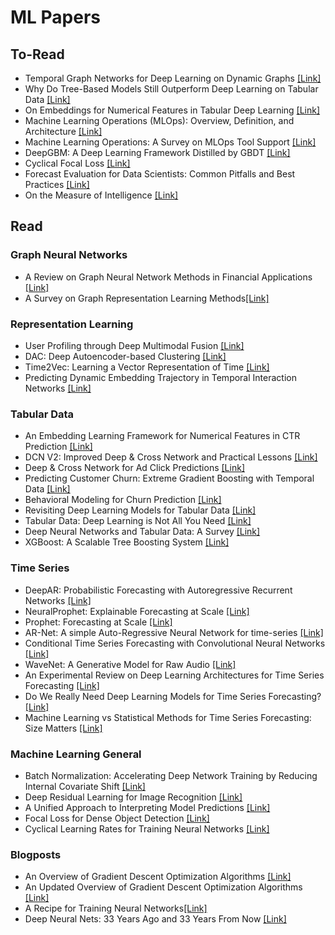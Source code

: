 # ML Papers

## To-Read
* Temporal Graph Networks for Deep Learning on Dynamic Graphs [[Link]](https://arxiv.org/abs/2006.10637)
* Why Do Tree-Based Models Still Outperform Deep Learning on Tabular Data [[Link]](https://arxiv.org/abs/2207.08815)
* On Embeddings for Numerical Features in Tabular Deep Learning [[Link]](https://arxiv.org/abs/2203.05556)
* Machine Learning Operations (MLOps): Overview, Definition, and Architecture [[Link]](https://arxiv.org/abs/2205.02302)
* Machine Learning Operations: A Survey on MLOps Tool Support [[Link]](https://arxiv.org/abs/2202.10169)
* DeepGBM: A Deep Learning Framework Distilled by GBDT [[Link]](https://www.microsoft.com/en-us/research/uploads/prod/2019/08/deepgbm_kdd2019__CR_.pdf)
* Cyclical Focal Loss [[Link]](https://arxiv.org/abs/2202.08978)
* Forecast Evaluation for Data Scientists: Common Pitfalls and Best Practices [[Link]](https://arxiv.org/abs/2203.10716)
* On the Measure of Intelligence [[Link]](https://arxiv.org/abs/1911.01547)

## Read
### Graph Neural Networks
* A Review on Graph Neural Network Methods in Financial Applications [[Link]](https://arxiv.org/abs/2111.15367)
* A Survey on Graph Representation Learning Methods[[Link]](https://arxiv.org/abs/2204.01855v2)

### Representation Learning
* User Profiling through Deep Multimodal Fusion [[Link]](https://faculty.washington.edu/mdecock/papers/gfarnadi2018a.pdf)
* DAC: Deep Autoencoder-based Clustering [[Link]](https://arxiv.org/abs/2102.07472)
* Time2Vec: Learning a Vector Representation of Time [[Link]](https://arxiv.org/abs/1907.05321)
* Predicting Dynamic Embedding Trajectory in Temporal Interaction Networks [[Link]](https://cs.stanford.edu/~srijan/pubs/jodie-kdd2019.pdf)

### Tabular Data
* An Embedding Learning Framework for Numerical Features in CTR Prediction [[Link]](https://arxiv.org/abs/2012.08986)
* DCN V2: Improved Deep & Cross Network and Practical Lessons [[Link]](https://arxiv.org/abs/2008.13535)
* Deep & Cross Network for Ad Click Predictions [[Link]](https://arxiv.org/abs/1708.05123)
* Predicting Customer Churn: Extreme Gradient Boosting with Temporal Data [[Link]](https://arxiv.org/abs/1802.03396)
* Behavioral Modeling for Churn Prediction [[Link]](https://arxiv.org/abs/1512.06430)
* Revisiting Deep Learning Models for Tabular Data [[Link]](https://arxiv.org/abs/2106.11959)
* Tabular Data: Deep Learning is Not All You Need [[Link]](https://arxiv.org/abs/2106.03253?source=mlcontests)
* Deep Neural Networks and Tabular Data: A Survey [[Link]](https://arxiv.org/abs/2110.01889)
* XGBoost: A Scalable Tree Boosting System [[Link]](https://arxiv.org/abs/1603.02754)

### Time Series
* DeepAR: Probabilistic Forecasting with Autoregressive Recurrent Networks [[Link]](https://arxiv.org/abs/1704.04110)
* NeuralProphet: Explainable Forecasting at Scale [[Link]](https://arxiv.org/abs/2111.15397)
* Prophet: Forecasting at Scale [[Link]](https://peerj.com/preprints/3190.pdf)
* AR-Net: A simple Auto-Regressive Neural Network for time-series [[Link]](https://arxiv.org/abs/1911.12436)
* Conditional Time Series Forecasting with Convolutional Neural Networks [[Link]](https://arxiv.org/abs/1703.04691)
* WaveNet: A Generative Model for Raw Audio [[Link]](https://arxiv.org/abs/1609.03499)
* An Experimental Review on Deep Learning Architectures for Time Series Forecasting [[Link]](https://arxiv.org/abs/2103.12057)
* Do We Really Need Deep Learning Models for Time Series Forecasting? [[Link]](https://arxiv.org/abs/2101.02118)
* Machine Learning vs Statistical Methods for Time Series Forecasting: Size Matters [[Link]](https://arxiv.org/abs/1909.13316)

### Machine Learning General
* Batch Normalization: Accelerating Deep Network Training by Reducing Internal Covariate Shift [[Link]](https://arxiv.org/abs/1502.03167)
* Deep Residual Learning for Image Recognition [[Link]](https://arxiv.org/abs/1512.03385)
* A Unified Approach to Interpreting Model Predictions [[Link]](https://arxiv.org/abs/1705.07874)
* Focal Loss for Dense Object Detection [[Link]](https://arxiv.org/abs/1708.02002)
* Cyclical Learning Rates for Training Neural Networks [[Link]](https://arxiv.org/abs/1506.01186)

### Blogposts
* An Overview of Gradient Descent Optimization Algorithms [[Link]](https://ruder.io/optimizing-gradient-descent/)
* An Updated Overview of Gradient Descent Optimization Algorithms [[Link]](https://johnchenresearch.github.io/demon/)
* A Recipe for Training Neural Networks[[Link]](https://karpathy.github.io/2019/04/25/recipe/)
* Deep Neural Nets: 33 Years Ago and 33 Years From Now [[Link]](https://karpathy.github.io/2022/03/14/lecun1989/)